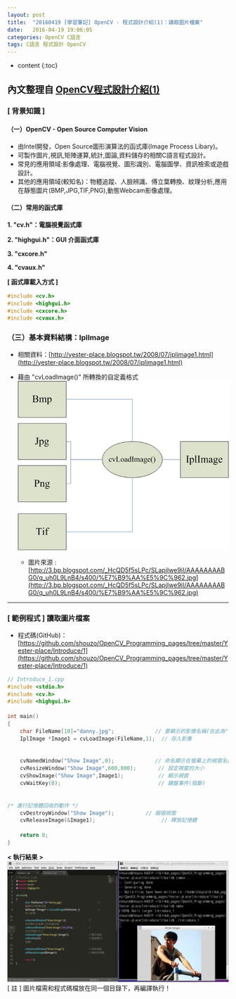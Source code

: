 ```yaml
---
layout: post
title:  "20160419 [學習筆記] OpenCV - 程式設計介紹(1)：讀取圖片檔案"
date:   2016-04-19 19:06:05
categories: OpenCV C語言 
tags: C語言 程式設計 OpenCV
---
```


* content
{:toc}




## 內文整理自 [OpenCV程式設計介紹(1)](http://yester-place.blogspot.tw/2008/06/opencv.html)

### [ 背景知識 ]

#### （一）OpenCV - Open Source Computer Vision
* 由Intel開發，Open Source圖形演算法的函式庫(Image Process Libary)。
* 可製作圖片,視訊,矩陣運算,統計,圖論,資料儲存的相關C語言程式設計。
* 常見的應用領域:影像處理、電腦視覺、圖形識別、電腦圖學、資訊檢索或遊戲設計。
* 其他的應用領域(較知名)：物體追蹤、人臉辨識、傅立葉轉換、紋理分析,應用在靜態圖片(BMP,JPG,TIF,PNG),動態Webcam影像處理。


#### （二）常用的函式庫
**1. "cv.h"：電腦視覺函式庫**

**2. "highgui.h"：GUI 介面函式庫**

**3. "cxcore.h"**    

**4. "cvaux.h"**

**[ 函式庫載入方式 ]**

```c
#include <cv.h>
#include <highgui.h>
#include <cxcore.h>
#include <cvaux.h>
```


### （三）基本資料結構：IplImage
* 相關資料：[http://yester-place.blogspot.tw/2008/07/iplimage1.html](http://yester-place.blogspot.tw/2008/07/iplimage1.html)

* 藉由 "cvLoadImage()" 所轉換的自定義格式
![](/assets/20160419/lplImage.jpg)
  * 圖片來源 : [http://3.bp.blogspot.com/_HcQD5f5sLPc/SLapjIwe9iI/AAAAAAAABG0/q_uh0L9LnB4/s400/%E7%B9%AA%E5%9C%962.jpg](http://3.bp.blogspot.com/_HcQD5f5sLPc/SLapjIwe9iI/AAAAAAAABG0/q_uh0L9LnB4/s400/%E7%B9%AA%E5%9C%962.jpg)


---


### [ 範例程式 ] 讀取圖片檔案
* 程式碼(GitHub)：[https://github.com/shouzo/OpenCV_Programming_pages/tree/master/Yester-place/Introduce/1](https://github.com/shouzo/OpenCV_Programming_pages/tree/master/Yester-place/Introduce/1)

```c
// Introduce_1.cpp
#include <stdio.h>
#include <cv.h>
#include <highgui.h>

int main()
{
	char FileName[10]="danny.jpg";			   // 要顯示的影像名稱(在此為"danny.jpg")
	IplImage *Image1 = cvLoadImage(FileName,1);  // 存入影像


    cvNamedWindow("Show Image",0);			   // 命名顯示在螢幕上的視窗名稱
	cvResizeWindow("Show Image",600,800);		// 設定視窗的大小
	cvShowImage("Show Image",Image1);			// 顯示視窗
	cvWaitKey(0);						        // 鍵盤事件(阻斷)


/* 進行記憶體回收的動作 */
	cvDestroyWindow("Show Image");		   	// 銷毀視窗	
	cvReleaseImage(&Image1);				     // 釋放記憶體

	return 0;
}
```

**< 執行結果 >**
![](/assets/20160419/001.png)
[ 註 ] 圖片檔需和程式碼檔放在同一個目錄下，再編譯執行！
